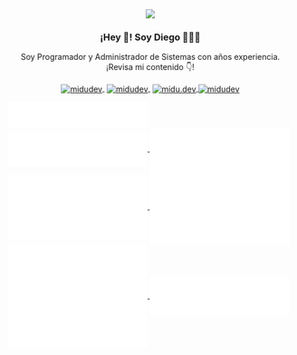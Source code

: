 <p align="center" width="300">
   <img align="center" width="200" src="https://c.sop.saavncdn.com/El-podcast-de-Informatica-20210409054440-500x500.jpg" />
   <h3 align="center">¡Hey 👋! Soy Diego 👨🏻‍💻</h3>
</p>

<p align="center">Soy Programador y Administrador de Sistemas con años experiencia.<br />¡Revisa mi contenido 👇!</p>
<p align="center">
   <a href="https://twitch.tv/mi" target="blank" style='margin-right:4px'>
    <img align="center" src="https://cdn.jsdelivr.net/npm/simple-icons@3.0.1/icons/twitch.svg" alt="midudev" height="28px" width="28px" />
  </a>
   <a href="https://youtube.com/@diegoinfotech4759" target="blank" style='margin-right:4px'>
    <img align="center" src="https://cdn.jsdelivr.net/npm/simple-icons@3.0.1/icons/youtube.svg" alt="midudev" height="28px" width="28px" />
  </a>
  <a href="https://instagram.com/zhimbaya_photographer" target="blank">
    <img align="center" src="https://cdn.jsdelivr.net/npm/simple-icons@3.0.1/icons/instagram.svg" alt="midu.dev" height="28px" width="28px" />
  </a>
  <a href="https://twitter.com/diegoarmsim" target="blank">
    <img align="center" src="https://cdn.jsdelivr.net/npm/simple-icons@3.0.1/icons/twitter.svg" alt="midudev" height="28px" width="28px" />
  </a>
</p>
<a href="https://github.com/charly3pins">
	<img align="center" width="49%" src="./header.svg" />
</a>
<br/>
<a href="https://github.com/diegoarmsim">
	<img align="center" width="49%" src="./repositories.svg" />
</a>
<a href="https://github.com/diegoarmsim">
	<img align="center" width="49%" src="./acti_comm.svg" />
</a>
<a href="https://github.com/diegoarmsim">
	<img align="center" width="49%" src="./iso_calender.svg" />
</a>
<a href="https://github.com/diegoarmsim">
	<img align="center" width="49%" src="./issue_pr_lang.svg" />
</a>
<a href="https://github.com/diegoarmsim">
	<img align="center" width="49%" src="./github-habits.svg" />
</a>
<a href="https://github.com/diegoarmsim">
	<img align="center" width="49%" src="./achievements.svg" />
</a>
